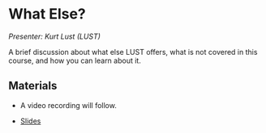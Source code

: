 # What Else?

*Presenter: Kurt Lust (LUST)*

A brief discussion about what else LUST offers, what is not covered in this course,
and how you can learn about it.

## Materials

<!--
Materials will be made available after the lecture
-->

<!--
<video src="https://462000265.lumidata.eu/2p3day-20250303/recordings/13-WhatElse.mp4" controls="controls"></video>
-->
-   A video recording will follow.

-   [Slides](https://462000265.lumidata.eu/2p3day-20250303/files/LUMI-2p3day-20250303-I04-WhatElse.pdf)
